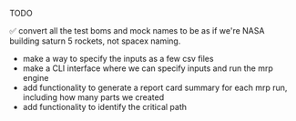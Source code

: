TODO

✅ convert all the test boms and mock names to be as if we're NASA building saturn 5 rockets, not spacex naming.
- make a way to specify the inputs as a few csv files
- make a CLI interface where we can specify inputs and run the mrp engine
- add functionality to generate a report card summary for each mrp run, including how many parts we created
- add functionality to identify the critical path
